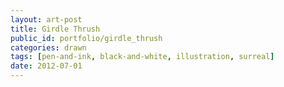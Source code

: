 ```yaml
---
layout: art-post
title: Girdle Thrush
public_id: portfolio/girdle_thrush
categories: drawn
tags: [pen-and-ink, black-and-white, illustration, surreal]
date: 2012-07-01
---
```

